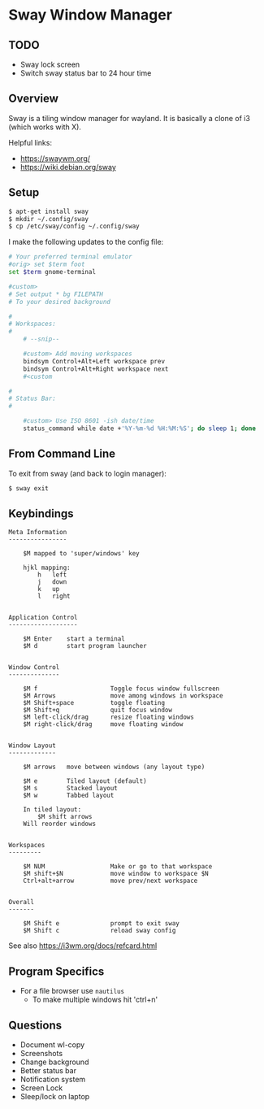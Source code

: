 # Sway Window Manager

## TODO

* Sway lock screen
* Switch sway status bar to 24 hour time


## Overview

Sway is a tiling window manager for wayland. It is basically a clone of i3 (which works with X).

Helpful links:

* <https://swaywm.org/>
* <https://wiki.debian.org/sway>


## Setup

```sh
$ apt-get install sway
$ mkdir ~/.config/sway
$ cp /etc/sway/config ~/.config/sway
```

I make the following updates to the config file:

```sh
# Your preferred terminal emulator
#orig> set $term foot
set $term gnome-terminal

#custom>
# Set output * bg FILEPATH
# To your desired background

#
# Workspaces:
#
    # --snip--

    #custom> Add moving workspaces
    bindsym Control+Alt+Left workspace prev
    bindsym Control+Alt+Right workspace next
    #<custom

#
# Status Bar:
#

    #custom> Use ISO 8601 -ish date/time
    status_command while date +'%Y-%m-%d %H:%M:%S'; do sleep 1; done
```

## From Command Line

To exit from sway (and back to login manager):

```sh
$ sway exit
```


## Keybindings

```
Meta Information
----------------

    $M mapped to 'super/windows' key

    hjkl mapping:
        h   left
        j   down
        k   up
        l   right


Application Control
-------------------

    $M Enter    start a terminal
    $M d        start program launcher


Window Control
--------------

    $M f                    Toggle focus window fullscreen
    $M Arrows               move among windows in workspace
    $M Shift+space          toggle floating
    $M Shift+q              quit focus window
    $M left-click/drag      resize floating windows
    $M right-click/drag     move floating window


Window Layout
-------------

    $M arrows   move between windows (any layout type)

    $M e        Tiled layout (default)
    $M s        Stacked layout
    $M w        Tabbed layout

    In tiled layout:
        $M shift arrows
    Will reorder windows


Workspaces
---------

    $M NUM                  Make or go to that workspace
    $M shift+$N             move window to workspace $N
    Ctrl+alt+arrow          move prev/next workspace


Overall
-------

    $M Shift e              prompt to exit sway
    $M Shift c              reload sway config
```

See also <https://i3wm.org/docs/refcard.html>


## Program Specifics

* For a file browser use `nautilus`
    * To make multiple windows hit 'ctrl+n'

## Questions

* Document wl-copy
* Screenshots
* Change background
* Better status bar
* Notification system
* Screen Lock
* Sleep/lock on laptop


